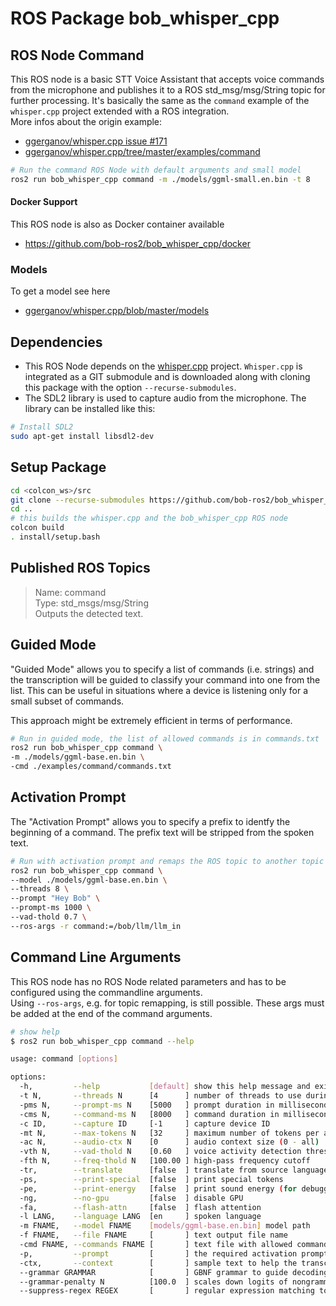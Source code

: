 # ROS Package bob_whisper_cpp

## ROS Node Command

This ROS node is a basic STT Voice Assistant that accepts voice commands from the microphone and publishes it to a ROS std_msg/msg/String topic for further processing. It's basically the same as the `command` example of the `whisper.cpp` project extended with a ROS integration.\
More infos about the origin example:
* [ggerganov/whisper.cpp issue #171](https://github.com/ggerganov/whisper.cpp/issues/171)
* [ggerganov/whisper.cpp/tree/master/examples/command](https://github.com/ggerganov/whisper.cpp/tree/master/examples/command)
 

```bash
# Run the command ROS Node with default arguments and small model
ros2 run bob_whisper_cpp command -m ./models/ggml-small.en.bin -t 8
```

#### Docker Support
This ROS node is also as Docker container available
* https://github.com/bob-ros2/bob_whisper_cpp/docker

### Models
To get a model see here
* [ggerganov/whisper.cpp/blob/master/models](https://github.com/ggerganov/whisper.cpp/blob/master/models/README.md)

## Dependencies

* This ROS Node depends on the [whisper.cpp](https://github.com/ggerganov/whisper.cpp) project. `Whisper.cpp` is integrated as a GIT submodule and is downloaded along with cloning this package with the option `--recurse-submodules`.
* The SDL2 library is used to capture audio from the microphone. The library can be installed like this:

```bash
# Install SDL2
sudo apt-get install libsdl2-dev
```

## Setup Package

```bash
cd <colcon_ws>/src
git clone --recurse-submodules https://github.com/bob-ros2/bob_whisper_cpp.git
cd ..
# this builds the whisper.cpp and the bob_whisper_cpp ROS node
colcon build
. install/setup.bash
```

## Published ROS Topics

> Name: command\
  Type: std_msgs/msg/String\
  Outputs the detected text.

## Guided Mode

"Guided Mode" allows you to specify a list of commands (i.e. strings) and the transcription will be guided to classify your command into one from the list. This can be useful in situations where a device is listening only for a small subset of commands.

This approach might be extremely efficient in terms of performance.

```bash
# Run in guided mode, the list of allowed commands is in commands.txt
ros2 run bob_whisper_cpp command \
-m ./models/ggml-base.en.bin \
-cmd ./examples/command/commands.txt
```

## Activation Prompt

The "Activation Prompt" allows you to specify a prefix to identfy the beginning of a command. The prefix text will be stripped from the spoken text.

```bash
# Run with activation prompt and remaps the ROS topic to another topic name
ros2 run bob_whisper_cpp command \
--model ./models/ggml-base.en.bin \
--threads 8 \
--prompt "Hey Bob" \
--prompt-ms 1000 \
--vad-thold 0.7 \
--ros-args -r command:=/bob/llm/llm_in
```

## Command Line Arguments
This ROS node has no ROS Node related parameters and has to be configured using the commandline arguments.\
Using `--ros-args`, e.g. for topic remapping, is still possible. These args must be added at the end of the command arguments.

```bash
# show help
$ ros2 run bob_whisper_cpp command --help

usage: command [options]

options:
  -h,         --help           [default] show this help message and exit
  -t N,       --threads N      [4      ] number of threads to use during computation
  -pms N,     --prompt-ms N    [5000   ] prompt duration in milliseconds
  -cms N,     --command-ms N   [8000   ] command duration in milliseconds
  -c ID,      --capture ID     [-1     ] capture device ID
  -mt N,      --max-tokens N   [32     ] maximum number of tokens per audio chunk
  -ac N,      --audio-ctx N    [0      ] audio context size (0 - all)
  -vth N,     --vad-thold N    [0.60   ] voice activity detection threshold
  -fth N,     --freq-thold N   [100.00 ] high-pass frequency cutoff
  -tr,        --translate      [false  ] translate from source language to english
  -ps,        --print-special  [false  ] print special tokens
  -pe,        --print-energy   [false  ] print sound energy (for debugging)
  -ng,        --no-gpu         [false  ] disable GPU
  -fa,        --flash-attn     [false  ] flash attention
  -l LANG,    --language LANG  [en     ] spoken language
  -m FNAME,   --model FNAME    [models/ggml-base.en.bin] model path
  -f FNAME,   --file FNAME     [       ] text output file name
  -cmd FNAME, --commands FNAME [       ] text file with allowed commands
  -p,         --prompt         [       ] the required activation prompt
  -ctx,       --context        [       ] sample text to help the transcription
  --grammar GRAMMAR            [       ] GBNF grammar to guide decoding
  --grammar-penalty N          [100.0  ] scales down logits of nongrammar tokens
  --suppress-regex REGEX       [       ] regular expression matching tokens to suppress
```


